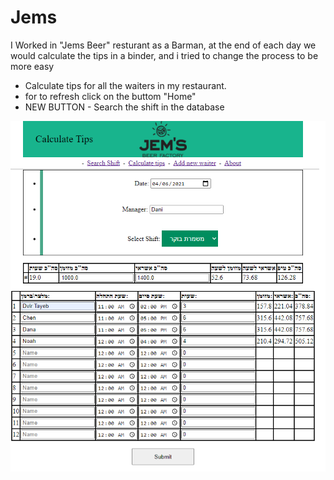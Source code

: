 # Jems
I Worked in "Jems Beer" resturant as a Barman,
at the end of each day we would calculate the tips in a binder,
and i tried to change the process to be more easy
* Calculate tips for all the waiters in my restaurant.
* for to refresh click on the buttom "Home"
* NEW BUTTON - Search the shift  in the database


![example_tips](https://github.com/dvirtayeb/Jems/blob/master/example_tips.png)
